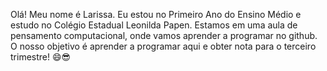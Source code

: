 Olá! Meu nome é Larissa. Eu estou no Primeiro Ano do Ensino Médio e estudo no Colégio Estadual Leonilda Papen. Estamos em uma aula de pensamento computacional, onde vamos aprender a programar no github. O nosso objetivo é aprender a programar aqui e obter nota para o terceiro trimestre! 😄😎



